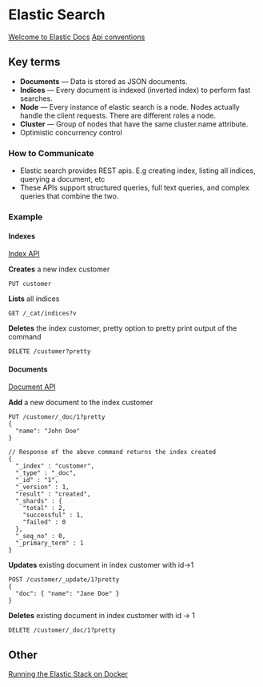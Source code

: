 
# Elastic Search

[Welcome to Elastic Docs](https://www.elastic.co/guide/index.html)
[Api conventions](https://www.elastic.co/guide/en/elasticsearch/reference/8.7/api-conventions.html)

## Key terms
- **Documents** — Data is stored as JSON documents.
- **Indices** — Every document is indexed (inverted index) to perform fast searches.
- **Node** — Every instance of elastic search is a node. Nodes actually handle the client requests. There are different roles a node.
- **Cluster** — Group of nodes that have the same cluster.name attribute.
- Optimistic concurrency control

### How to Communicate
- Elastic search provides REST apis. E.g creating index, listing all indices, querying a document, etc
- These APIs support structured queries, full text queries, and complex queries that combine the two.

### Example

#### Indexes

[Index API](https://www.elastic.co/guide/en/elasticsearch/reference/8.7/docs-index_.html)

**Creates** a new index customer
```
PUT customer
```

**Lists** all indices 
```
GET /_cat/indices?v
```

**Deletes** the index customer, pretty option to pretty print output of the command
```
DELETE /customer?pretty
```

#### Documents

[Document API](https://www.elastic.co/guide/en/elasticsearch/reference/8.7/docs.html)

**Add** a new document to the index customer
```
PUT /customer/_doc/1?pretty
{
  "name": "John Doe"
}

// Response of the above command returns the index created
{
  "_index" : "customer",
  "_type" : "_doc",
  "_id" : "1",
  "_version" : 1,
  "result" : "created",
  "_shards" : {
    "total" : 2,
    "successful" : 1,
    "failed" : 0
  },
  "_seq_no" : 0,
  "_primary_term" : 1
}
```

**Updates** existing document in index customer with id->1

```
POST /customer/_update/1?pretty
{
  "doc": { "name": "Jane Doe" }
}
```

**Deletes** existing document in index customer  with id -> 1
```
DELETE /customer/_doc/1?pretty
```

## Other
[Running the Elastic Stack on Docker](https://www.elastic.co/guide/en/elastic-stack-get-started/8.2/get-started-stack-docker.html)